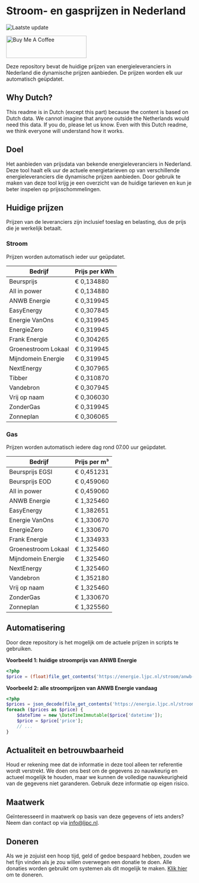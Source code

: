 # Stroom- en gasprijzen in Nederland

![Laatste update](https://img.shields.io/badge/laatste%20update-2025--02--25%2010%3A00%20CET-brightgreen)

<a href="https://www.buymeacoffee.com/Lars-" target="_blank"><img src="https://cdn.buymeacoffee.com/buttons/v2/default-orange.png" alt="Buy Me A Coffee" height="60" style="height: 60px !important;width: 217px !important;" ></a>

Deze repository bevat de huidige prijzen van energieleveranciers in Nederland die dynamische prijzen aanbieden. De prijzen worden elk uur automatisch geüpdatet.

## Why Dutch?

This readme is in Dutch (except this part) because the content is based on Dutch data. We cannot imagine that anyone outside the Netherlands would need this data. If you do, please let us know. Even with this Dutch readme, we think
everyone will understand how it works.

## Doel

Het aanbieden van prijsdata van bekende energieleveranciers in Nederland. Deze tool haalt elk uur de actuele energietarieven op van verschillende energieleveranciers die dynamische prijzen aanbieden. Door gebruik te maken van deze tool
krijg je een overzicht van de huidige tarieven en kun je beter inspelen op prijsschommelingen.

## Huidige prijzen

Prijzen van de leveranciers zijn inclusief toeslag en belasting, dus de prijs die je werkelijk betaalt.

### Stroom

Prijzen worden automatisch ieder uur geüpdatet.

 Bedrijf | Prijs per kWh 
---------|---------------
Beursprijs | € 0,134880
All in power | € 0,134880
ANWB Energie | € 0,319945
EasyEnergy | € 0,307845
Energie VanOns | € 0,319945
EnergieZero | € 0,319945
Frank Energie | € 0,304265
Groenestroom Lokaal | € 0,319945
Mijndomein Energie | € 0,319945
NextEnergy | € 0,307965
Tibber | € 0,310870
Vandebron | € 0,307945
Vrij op naam | € 0,306030
ZonderGas | € 0,319945
Zonneplan | € 0,306065


### Gas

Prijzen worden automatisch iedere dag rond 07.00 uur geüpdatet.

 Bedrijf | Prijs per m³ 
---------|--------------
Beursprijs EGSI | € 0,451231
Beursprijs EOD | € 0,459060
All in power | € 0,459060
ANWB Energie | € 1,325460
EasyEnergy | € 1,382651
Energie VanOns | € 1,330670
EnergieZero | € 1,330670
Frank Energie | € 1,334933
Groenestroom Lokaal | € 1,325460
Mijndomein Energie | € 1,325460
NextEnergy | € 1,325460
Vandebron | € 1,352180
Vrij op naam | € 1,325460
ZonderGas | € 1,330670
Zonneplan | € 1,325560


## Automatisering

Door deze repository is het mogelijk om de actuele prijzen in scripts te gebruiken.

**Voorbeeld 1: huidige stroomprijs van ANWB Energie**

```php
<?php
$price = (float)file_get_contents('https://energie.ljpc.nl/stroom/anwb-energie-nu.txt');

```

**Voorbeeld 2: alle stroomprijzen van ANWB Energie vandaag**

```php
<?php
$prices = json_decode(file_get_contents('https://energie.ljpc.nl/stroom/all-in-power-vandaag.json'),true);
foreach ($prices as $price) {
    $dateTime = new \DateTimeImmutable($price['datetime']);
    $price = $price['price'];
    // ...
}
```

## Actualiteit en betrouwbaarheid

Houd er rekening mee dat de informatie in deze tool alleen ter referentie wordt verstrekt. We doen ons best om de gegevens zo nauwkeurig en actueel mogelijk te houden, maar we kunnen de volledige nauwkeurigheid van de gegevens niet
garanderen. Gebruik deze informatie op eigen risico.

## Maatwerk

Geïnteresseerd in maatwerk op basis van deze gegevens of iets anders? Neem dan contact op
via [info@ljpc.nl](mailto:info@ljpc.nl?subject=Energie%20prijzen).

## Doneren

Als we je zojuist een hoop tijd, geld of gedoe bespaard hebben, zouden we het fijn vinden als je zou willen overwegen een
donatie te doen. Alle donaties worden gebruikt om systemen als dit mogelijk te
maken. [Klik hier](https://www.buymeacoffee.com/Lars-) om te doneren.
